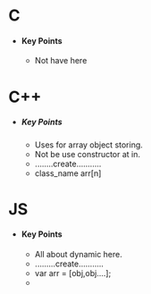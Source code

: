 # C
- #### Key Points
	- Not have here
# C++
- ##### Key Points
	- Uses for array object storing.
	- Not be use constructor at in.
	- ........create...........
	- class_name arr\[n]
# JS
- #### Key Points
	- All about dynamic here.
	- .........create...........
	- var arr = \[obj,obj....];
	- 